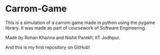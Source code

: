 Carrom-Game
===========

This is a simulation of a carrom game made in python using the pygame library. It was made as part of coursework of Software Engineering.

Made by Rohan Khanna and Nishit Parekh, IIT Jodhpur.

And this is my first repository on GitHub!
